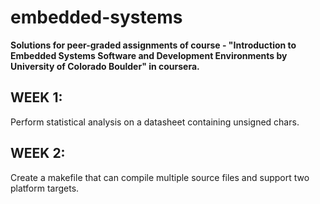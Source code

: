 # embedded-systems


**Solutions for peer-graded assignments of course - "Introduction to Embedded Systems Software and Development Environments
by University of Colorado Boulder" in coursera.**

## WEEK 1:
Perform statistical analysis on a datasheet containing unsigned chars.

## WEEK 2:
Create a makefile that can compile multiple source files and support two platform targets.
